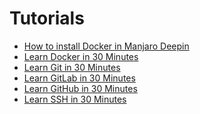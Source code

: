 Tutorials
=========

* [How to install Docker in Manjaro Deepin](how-to-install-docker-in-manjaro-deepin)
* [Learn Docker in 30 Minutes](learn-docker-in-30-minutes)
* [Learn Git in 30 Minutes](learn-git-in-30-minutes)
* [Learn GitLab in 30 Minutes](learn-gitlab-in-30-minutes)
* [Learn GitHub in 30 Minutes](learn-github-in-30-minutes)
* [Learn SSH in 30 Minutes](learn-ssh-in-30-minutes)
